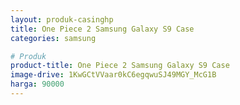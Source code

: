 ```yaml
---
layout: produk-casinghp
title: One Piece 2 Samsung Galaxy S9 Case
categories: samsung

# Produk
product-title: One Piece 2 Samsung Galaxy S9 Case
image-drive: 1KwGCtVVaar0kC6egqwuSJ49MGY_McG1B
harga: 90000
---
```

